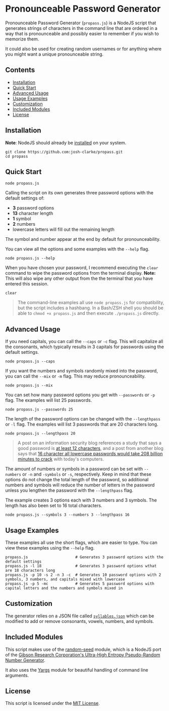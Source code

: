 # Pronounceable Password Generator

Pronounceable Password Generator (`propass.js`) is a NodeJS script that generates strings of characters in the command line that are ordered in a way that is pronounceable and possibly easier to remember if you wish to memorize them.

It could also be used for creating random usernames or for anything where you might want a unique pronounceable string.

## Contents

* [Installation](#installation)
* [Quick Start](#quick-start)
* [Advanced Usage](#advanced-usage)
* [Usage Examples](#usage-examples)
* [Customization](#customization)
* [Included Modules](#included-modules)
* [License](#license)

## Installation

**Note**: NodeJS should already be [installed](https://nodejs.dev/learn/how-to-install-nodejs) on your system.

```cli
git clone https://github.com:josh-clarke/propass.git
cd propass
```

## Quick Start

```cli
node propass.js
```

Calling the script on its own generates three password options with the default settings of:

* **3** password options 
* **13** character length
* **1** symbol
* **2** numbers
* lowercase letters will fill out the remaining length

The symbol and number appear at the end by default for pronounceability.

You can view all the options and some examples with the `--help` flag.

```cli
node propass.js --help
```

When you have chosen your password, I recommend executing the `clear` command to wipe the password options from the terminal display. **Note:** This will also wipe any other output from the the terminal that you have entered this session.

```cli
clear
```

> The command-line examples all use `node propass.js` for compatibility, but the script includes a hashbang. In a Bash/ZSH shell you should be able to `chmod +x propass.js` and then execute `./propass.js` directly. 

## Advanced Usage

If you need capitals, you can call the `--caps` or `-c` flag. This will capitalize all the consonants, which typically results in 3 capitals for passwords using the default settings. 

```cli
node propass.js --caps
```

If you want the numbers and symbols randomly mixed into the password, you can call the `--mix` or `-m` flag. This may reduce pronounceability.

```cli
node propass.js --mix
```

You can set how many password options you get with `--passwords` or `-p` flag. The examples will list 25 passwords.

```cli
node propass.js --passwords 25
```

The length of the password options can be changed with the `--lengthpass` or `-l` flag. The examples will list 3 passwords that are 20 characters long.

```cli
node propass.js --lengthpass 20
```

> A post on an information security blog references a study that says a good password is [at least 12 characters](https://resources.infosecinstitute.com/topic/password-security-complexity-vs-length/), and a post from another blog says that [16 character all lowercase passwords would take 208 billion minutes to crack](https://specopssoft.com/blog/password-length-best-practices/) with today's computers.

The amount of numbers or symbols in a password can be set with `--numbers` or `-n` and `-symbols` or `-s`, respectively. Keep in mind that these options do not change the total length of the password, so additional numbers and symbols will reduce the number of letters in the password unless you lengthen the password with the `--lengthpass` flag.

The example creates 3 options each with 3 numbers and 3 symbols. The length has also been set to 16 total characters.

```cli
node propass.js --symbols 3 --numbers 3 --lengthpass 16
```

## Usage Examples

These examples all use the short flags, which are easier to type. You can view these examples using the `--help` flag.

```cli
propass.js                     # Generates 3 password options with the default settings
propass.js -l 18               # Generates 3 password options wthat are 18 characters long
propass.js -p 10 -s 2 -n 3 -c  # Generates 10 password options with 2 symbols, 3 numbers, and capitals mixed with lowercase
propass.js -p 5 -mc            # Generates 5 password options with capital letters and the numbers and symbols mixed in
```

## Customization

The generator relies on a JSON file called [`syllables.json`](https://github.com/josh-clarke/propass/blob/main/syllables.json) which can be modified to add or remove consonants, vowels, numbers, and symbols.

## Included Modules

This script makes use of the [random-seed](https://github.com/skratchdot/random-seed) module, which is a NodeJS port of the [Gibson Research Corporation's Ultra-High Entropy Pseudo-Random Number Generator](https://www.grc.com/otg/uheprng.htm).

It also uses the [Yargs](https://yargs.js.org) module for beautiful handling of command line arguments.

## License

This script is licensed under the [MIT License](https://github.com/josh-clarke/propass/blob/main/LICENSE). 